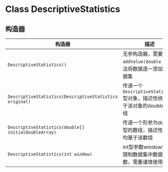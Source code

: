 # Class DescriptiveStatistics
## 构造器
|构造器|描述|
|-----|-----|
|`DescriptiveStatistics()`|无参构造器，需要通过`addValue(double v)`方法将数据逐一添加至数据集|
|`DescriptiveStatistics(DescriptiveStatistics original)`|传递一个`DescriptiveStatistics`型对象，描述性统计基于该对象的double型数组|
|`DescriptiveStatistics(double[] initialDoubleArray)`|传递一个形参为double型的数组，描述性统计均基于该数组|
|`DescriptiveStatistics(int window)`|int型参数window将会限制数据集中数据的个数，需要谨慎使用|